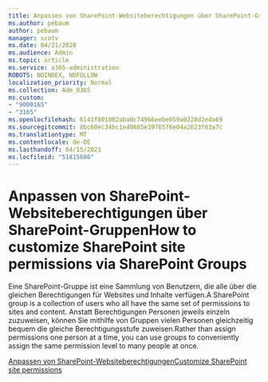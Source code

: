 ```yaml
---
title: Anpassen von SharePoint-Websiteberechtigungen über SharePoint-Gruppen
ms.author: pebaum
author: pebaum
manager: scotv
ms.date: 04/21/2020
ms.audience: Admin
ms.topic: article
ms.service: o365-administration
ROBOTS: NOINDEX, NOFOLLOW
localization_priority: Normal
ms.collection: Adm_O365
ms.custom:
- "9000165"
- "3165"
ms.openlocfilehash: 6141f801002aba0c74966eebe659a0228d2eda69
ms.sourcegitcommit: 8bc60ec34bc1e40685e3976576e04a2623f63a7c
ms.translationtype: MT
ms.contentlocale: de-DE
ms.lasthandoff: 04/15/2021
ms.locfileid: "51815686"
---
```

# <a name="how-to-customize-sharepoint-site-permissions-via-sharepoint-groups"></a><span data-ttu-id="f68ee-102">Anpassen von SharePoint-Websiteberechtigungen über SharePoint-Gruppen</span><span class="sxs-lookup"><span data-stu-id="f68ee-102">How to customize SharePoint site permissions via SharePoint Groups</span></span> 

<span data-ttu-id="f68ee-103">Eine SharePoint-Gruppe ist eine Sammlung von Benutzern, die alle über die gleichen Berechtigungen für Websites und Inhalte verfügen.</span><span class="sxs-lookup"><span data-stu-id="f68ee-103">A SharePoint group is a collection of users who all have the same set of permissions to sites and content.</span></span> <span data-ttu-id="f68ee-104">Anstatt Berechtigungen Personen jeweils einzeln zuzuweisen, können Sie mithilfe von Gruppen vielen Personen gleichzeitig bequem die gleiche Berechtigungsstufe zuweisen.</span><span class="sxs-lookup"><span data-stu-id="f68ee-104">Rather than assign permissions one person at a time, you can use groups to conveniently assign the same permission level to many people at once.</span></span>

[<span data-ttu-id="f68ee-105">Anpassen von SharePoint-Websiteberechtigungen</span><span class="sxs-lookup"><span data-stu-id="f68ee-105">Customize SharePoint site permissions</span></span>](https://docs.microsoft.com/sharepoint/customize-sharepoint-site-permissions)